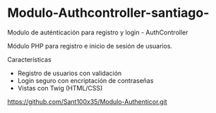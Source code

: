 # Modulo-Authcontroller-santiago-
Modulo de auténticación para registro y login - AuthController

Módulo PHP para registro e inicio de sesión de usuarios.

 Características
- Registro de usuarios con validación
- Login seguro con encriptación de contraseñas
- Vistas con Twig (HTML/CSS)

https://github.com/Sant100x35/Modulo-Authenticor.git
